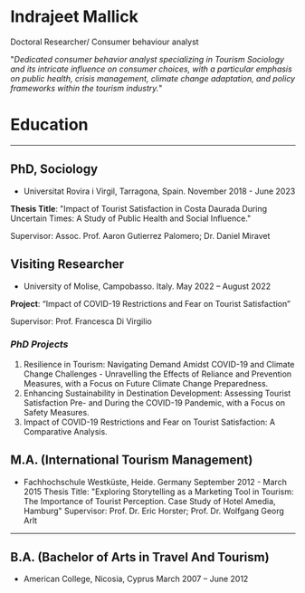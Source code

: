 # **Indrajeet Mallick** 

Doctoral Researcher/ Consumer behaviour analyst

"*Dedicated consumer behavior analyst specializing in Tourism Sociology and its intricate influence on consumer choices, with a particular emphasis on public health, crisis management, climate change adaptation, and policy frameworks within the tourism industry.*"


# Education
---
## PhD, Sociology
- Universitat Rovira i Virgil, Tarragona, Spain. November 2018 - June 2023

**Thesis Title**: "Impact of Tourist Satisfaction in Costa Daurada During Uncertain Times: A Study of
Public Health and Social Influence."

Supervisor: Assoc. Prof. Aaron Gutierrez Palomero; Dr. Daniel Miravet
  
## Visiting Researcher
- University of Molise, Campobasso. Italy. May 2022 – August 2022

**Project**: “Impact of COVID-19 Restrictions and Fear on Tourist Satisfaction”
  
Supervisor: Prof. Francesca Di Virgilio

### *PhD Projects*
1. Resilience in Tourism: Navigating Demand Amidst COVID-19 and Climate Change Challenges -
Unravelling the Effects of Reliance and Prevention Measures, with a Focus on Future Climate
Change Preparedness.
2. Enhancing Sustainability in Destination Development: Assessing Tourist Satisfaction Pre- and
During the COVID-19 Pandemic, with a Focus on Safety Measures.
3. Impact of COVID-19 Restrictions and Fear on Tourist Satisfaction: A Comparative Analysis.




## M.A. (International Tourism Management)
- Fachhochschule Westküste, Heide. Germany
September 2012 - March 2015
Thesis Title: "Exploring Storytelling as a Marketing Tool in Tourism: The Importance of Tourist
Perception. Case Study of Hotel Amedia, Hamburg"
Supervisor: Prof. Dr. Eric Horster; Prof. Dr. Wolfgang Georg Arlt

***

## B.A. (Bachelor of Arts in Travel And Tourism)
- American College, Nicosia, Cyprus
March 2007 – June 2012
